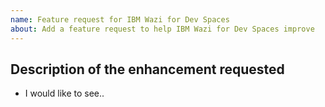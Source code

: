 ```yaml
---
name: Feature request for IBM Wazi for Dev Spaces
about: Add a feature request to help IBM Wazi for Dev Spaces improve
---
```


<!-- Search for existing enhancement requests to avoid duplication

Before filing an enhancement check here if this is already a documented issue or filed by someone else:

- Check the documentation's Known Issues and Troubleshooting pages: <https://ibm.biz/wazi-crw-doc>
- Check the Open and Closed issues list in this GitHub repository: <https://github.com/ibm/wazi-devspaces-images/issues>
- If this is a problem with Red Hat&reg; OpenShift Dev Spaces then check and file a bug here, please: <https://issues.redhat.com/browse/CRW>

-->

<!-- Describe the feature you'd like. -->

## Description of the enhancement requested

- I would like to see..
